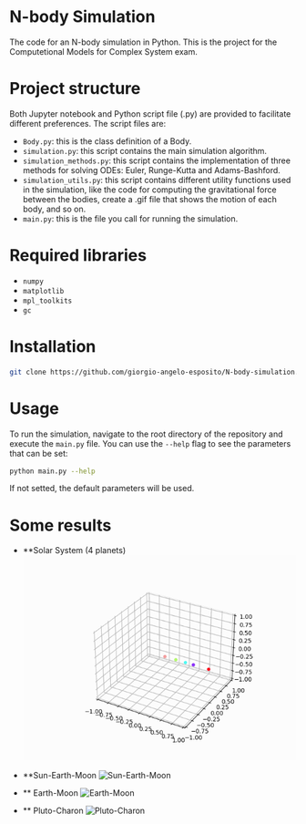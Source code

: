 # N-body Simulation

The code for an N-body simulation in Python. This is the project for the Computetional Models for Complex System exam.

# Project structure

Both Jupyter notebook and Python script file (.py) are provided to facilitate different preferences.
The script files are:

* `Body.py`: this is the class definition of a Body.
* `simulation.py`: this script contains the main simulation algorithm. 
* `simulation_methods.py`: this script contains the implementation of three methods for solving ODEs: Euler, Runge-Kutta and Adams-Bashford.
* `simulation_utils.py`: this script contains different utility functions used in the simulation, like the code for computing the gravitational force between the bodies, create a .gif file that shows the motion of each body, and so on.
* `main.py`: this is the file you call for running the simulation.

# Required libraries

* `numpy`
* `matplotlib`
* `mpl_toolkits`
* `gc`

# Installation
```bash
git clone https://github.com/giorgio-angelo-esposito/N-body-simulation.git cd N-body-simulation
```

# Usage

To run the simulation, navigate to the root directory of the repository and execute the `main.py` file. You can use the `--help` flag to see the parameters that can be set:

```bash
python main.py --help
```

If not setted, the default parameters will be used.

# Some results
- **Solar System (4 planets)
![Solar System](https://github.com/giorgio-angelo-esposito/N-body-simulation/blob/main/gifs/solar_system_4.gif)

- **Sun-Earth-Moon
![Sun-Earth-Moon](https://github.com/giorgio-angelo-esposito/N-body-simulation/blob/main/gifs/sun_earth_moon.gif)

- ** Earth-Moon
![Earth-Moon](https://github.com/giorgio-angelo-esposito/N-body-simulation/blob/main/gifs/earth_moon.gif)

- ** Pluto-Charon
![Pluto-Charon](https://github.com/giorgio-angelo-esposito/N-body-simulation/blob/main/gifs/pluto_charon.gif)
